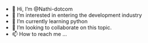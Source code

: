 - 👋 Hi, I’m @Nathi-dotcom
- 👀 I’m interested in entering the development industry
- 🌱 I’m currently learning python
- 💞️ I’m looking to collaborate on this topic. 
- 📫 How to reach me ...

<!---
Nathi-dotcom/Nathi-dotcom is a ✨ special ✨ repository because its `README.md` (this file) appears on your GitHub profile.
You can click the Preview link to take a look at your changes.
--->
